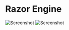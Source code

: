# Razor Engine

![Screenshot](https://i.imgur.com/M3PVTS3.png)
![Screenshot](https://i.imgur.com/QhVETMi.jpg)
